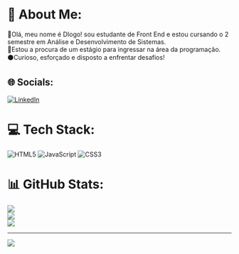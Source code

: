 # 💫 About Me:
🎃Olá, meu nome é DIogo! sou estudante de Front End e estou cursando o 2 semestre em Análise e Desenvolvimento de Sistemas.<br>👔Estou a procura de um estágio para ingressar na área da programação. <br>⚫Curioso, esforçado e disposto a enfrentar desafios!


## 🌐 Socials:
[![LinkedIn](https://img.shields.io/badge/LinkedIn-%230077B5.svg?logo=linkedin&logoColor=white)](https://linkedin.com/in/https://www.linkedin.com/in/diogo-dos-santos-silva-186522200/) 

# 💻 Tech Stack:
![HTML5](https://img.shields.io/badge/html5-%23E34F26.svg?style=flat&logo=html5&logoColor=white) ![JavaScript](https://img.shields.io/badge/javascript-%23323330.svg?style=flat&logo=javascript&logoColor=%23F7DF1E) ![CSS3](https://img.shields.io/badge/css3-%231572B6.svg?style=flat&logo=css3&logoColor=white)
# 📊 GitHub Stats:
![](https://github-readme-stats.vercel.app/api?username=EoDIGS&theme=vue-dark&hide_border=false&include_all_commits=false&count_private=false)<br/>
![](https://github-readme-streak-stats.herokuapp.com/?user=EoDIGS&theme=vue-dark&hide_border=false)<br/>
![](https://github-readme-stats.vercel.app/api/top-langs/?username=EoDIGS&theme=vue-dark&hide_border=false&include_all_commits=false&count_private=false&layout=compact)

---
[![](https://visitcount.itsvg.in/api?id=EoDIGS&icon=5&color=8)](https://visitcount.itsvg.in)

<!-- Proudly created with GPRM ( https://gprm.itsvg.in ) -->
